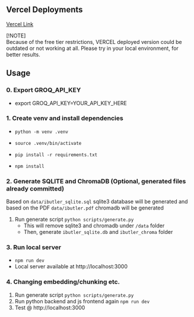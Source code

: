 ## Vercel Deployments
[Vercel Link](https://llm-rag.vercel.app/)

[!NOTE]  
Because of the free tier restrictions, VERCEL deployed version could be outdated or not working at all. Please try in your local environment, for better results.

## Usage

### 0. Export GROQ_API_KEY
- export GROQ_API_KEY=YOUR_API_KEY_HERE

### 1. Create venv and install dependencies

- `python -m venv .venv`
- `source .venv/bin/activate`
- `pip install -r requirements.txt`

- `npm install`

### 2. Generate SQLITE and ChromaDB (Optional, generated files already committed)
Based on `data/ibutler_sqlite.sql` sqlite3 database will be generated and based on the PDF `data/ibutler.pdf` chromadb will be generated

1. Run generate script `python scripts/generate.py`
   * This will remove sqlite3 and chromadb under `/data` folder
   * Then, generate `ibutler_sqlite.db` and `ibutler_chroma` folder

### 3. Run local server

- `npm run dev`
- Local server available at http://localhost:3000


### 4. Changing embedding/chunking etc.

1. Run generate script `python scripts/generate.py`
2. Run python backend and js frontend again `npm run dev`
3. Test @ http://localhost:3000
